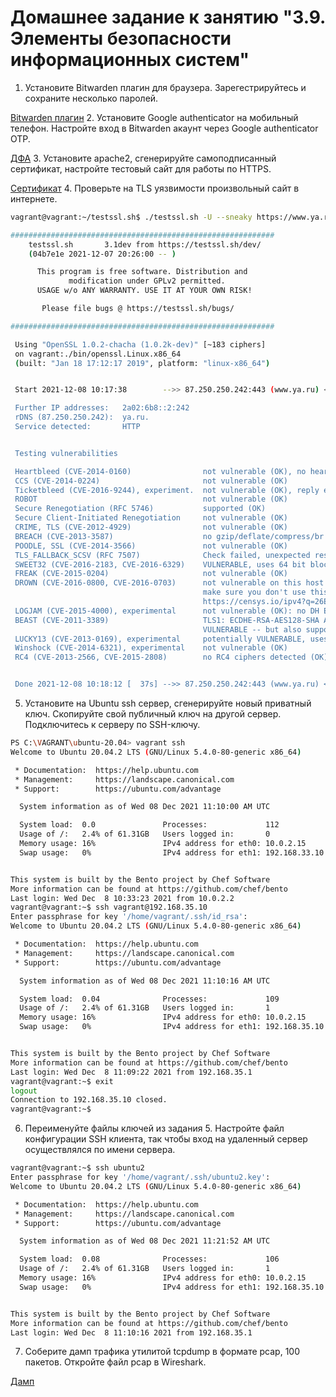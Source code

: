 # Домашнее задание к занятию "3.9. Элементы безопасности информационных систем"

1. Установите Bitwarden плагин для браузера. Зарегестрируйтесь и сохраните несколько паролей.

[Bitwarden плагин](https://yadi.sk/i/K0Byq0fIvXDWGA)
2. Установите Google authenticator на мобильный телефон. Настройте вход в Bitwarden акаунт через Google authenticator OTP.

[ДФА](https://yadi.sk/i/i-va-1KSZtuE0A)
3. Установите apache2, сгенерируйте самоподписанный сертификат, настройте тестовый сайт для работы по HTTPS.

[Сертификат](https://yadi.sk/i/HmgO8vfTxXHjDw)
4. Проверьте на TLS уязвимости произвольный сайт в интернете.

```bash
vagrant@vagrant:~/testssl.sh$ ./testssl.sh -U --sneaky https://www.ya.ru

###########################################################
    testssl.sh       3.1dev from https://testssl.sh/dev/
    (04b7e1e 2021-12-07 20:26:00 -- )

      This program is free software. Distribution and
             modification under GPLv2 permitted.
      USAGE w/o ANY WARRANTY. USE IT AT YOUR OWN RISK!

       Please file bugs @ https://testssl.sh/bugs/

###########################################################

 Using "OpenSSL 1.0.2-chacha (1.0.2k-dev)" [~183 ciphers]
 on vagrant:./bin/openssl.Linux.x86_64
 (built: "Jan 18 17:12:17 2019", platform: "linux-x86_64")


 Start 2021-12-08 10:17:38        -->> 87.250.250.242:443 (www.ya.ru) <<--

 Further IP addresses:   2a02:6b8::2:242
 rDNS (87.250.250.242):  ya.ru.
 Service detected:       HTTP


 Testing vulnerabilities

 Heartbleed (CVE-2014-0160)                not vulnerable (OK), no heartbeat extension
 CCS (CVE-2014-0224)                       not vulnerable (OK)
 Ticketbleed (CVE-2016-9244), experiment.  not vulnerable (OK), reply empty
 ROBOT                                     not vulnerable (OK)
 Secure Renegotiation (RFC 5746)           supported (OK)
 Secure Client-Initiated Renegotiation     not vulnerable (OK)
 CRIME, TLS (CVE-2012-4929)                not vulnerable (OK)
 BREACH (CVE-2013-3587)                    no gzip/deflate/compress/br HTTP compression (OK)  - only supplied "/" tested
 POODLE, SSL (CVE-2014-3566)               not vulnerable (OK)
 TLS_FALLBACK_SCSV (RFC 7507)              Check failed, unexpected result , run testssl.sh -Z --debug=1 and look at /tmp/testssl.mHUIqE/*tls_fallback_scsv.txt
 SWEET32 (CVE-2016-2183, CVE-2016-6329)    VULNERABLE, uses 64 bit block ciphers
 FREAK (CVE-2015-0204)                     not vulnerable (OK)
 DROWN (CVE-2016-0800, CVE-2016-0703)      not vulnerable on this host and port (OK)
                                           make sure you don't use this certificate elsewhere with SSLv2 enabled services
                                           https://censys.io/ipv4?q=26EB381642B07A05F7CA935101FC6492F91F7F0721995A8E577EDFB6723EBD1F could help you to find out
 LOGJAM (CVE-2015-4000), experimental      not vulnerable (OK): no DH EXPORT ciphers, no DH key detected with <= TLS 1.2
 BEAST (CVE-2011-3389)                     TLS1: ECDHE-RSA-AES128-SHA AES128-SHA DES-CBC3-SHA
                                           VULNERABLE -- but also supports higher protocols  TLSv1.1 TLSv1.2 (likely mitigated)
 LUCKY13 (CVE-2013-0169), experimental     potentially VULNERABLE, uses cipher block chaining (CBC) ciphers with TLS. Check patches
 Winshock (CVE-2014-6321), experimental    not vulnerable (OK)
 RC4 (CVE-2013-2566, CVE-2015-2808)        no RC4 ciphers detected (OK)


 Done 2021-12-08 10:18:12 [  37s] -->> 87.250.250.242:443 (www.ya.ru) <<--
 ```
5. Установите на Ubuntu ssh сервер, сгенерируйте новый приватный ключ. Скопируйте свой публичный ключ на другой сервер. Подключитесь к серверу по SSH-ключу.
 
```bash
PS C:\VAGRANT\ubuntu-20.04> vagrant ssh
Welcome to Ubuntu 20.04.2 LTS (GNU/Linux 5.4.0-80-generic x86_64)

 * Documentation:  https://help.ubuntu.com
 * Management:     https://landscape.canonical.com
 * Support:        https://ubuntu.com/advantage

  System information as of Wed 08 Dec 2021 11:10:00 AM UTC

  System load:  0.0               Processes:             112
  Usage of /:   2.4% of 61.31GB   Users logged in:       0
  Memory usage: 16%               IPv4 address for eth0: 10.0.2.15
  Swap usage:   0%                IPv4 address for eth1: 192.168.33.10


This system is built by the Bento project by Chef Software
More information can be found at https://github.com/chef/bento
Last login: Wed Dec  8 10:33:23 2021 from 10.0.2.2
vagrant@vagrant:~$ ssh vagrant@192.168.35.10
Enter passphrase for key '/home/vagrant/.ssh/id_rsa':
Welcome to Ubuntu 20.04.2 LTS (GNU/Linux 5.4.0-80-generic x86_64)

 * Documentation:  https://help.ubuntu.com
 * Management:     https://landscape.canonical.com
 * Support:        https://ubuntu.com/advantage

  System information as of Wed 08 Dec 2021 11:10:16 AM UTC

  System load:  0.04              Processes:             109
  Usage of /:   2.4% of 61.31GB   Users logged in:       1
  Memory usage: 16%               IPv4 address for eth0: 10.0.2.15
  Swap usage:   0%                IPv4 address for eth1: 192.168.35.10


This system is built by the Bento project by Chef Software
More information can be found at https://github.com/chef/bento
Last login: Wed Dec  8 11:09:22 2021 from 192.168.35.1
vagrant@vagrant:~$ exit
logout
Connection to 192.168.35.10 closed.
vagrant@vagrant:~$
```
6. Переименуйте файлы ключей из задания 5. Настройте файл конфигурации SSH клиента, так чтобы вход на удаленный сервер осуществлялся по имени сервера.

```bash
vagrant@vagrant:~$ ssh ubuntu2
Enter passphrase for key '/home/vagrant/.ssh/ubuntu2.key':
Welcome to Ubuntu 20.04.2 LTS (GNU/Linux 5.4.0-80-generic x86_64)

 * Documentation:  https://help.ubuntu.com
 * Management:     https://landscape.canonical.com
 * Support:        https://ubuntu.com/advantage

  System information as of Wed 08 Dec 2021 11:21:52 AM UTC

  System load:  0.08              Processes:             106
  Usage of /:   2.4% of 61.31GB   Users logged in:       1
  Memory usage: 16%               IPv4 address for eth0: 10.0.2.15
  Swap usage:   0%                IPv4 address for eth1: 192.168.35.10


This system is built by the Bento project by Chef Software
More information can be found at https://github.com/chef/bento
Last login: Wed Dec  8 11:10:16 2021 from 192.168.35.1
```
7. Соберите дамп трафика утилитой tcpdump в формате pcap, 100 пакетов. Откройте файл pcap в Wireshark.

[Дамп](https://yadi.sk/i/B6ROA_iqsomiiA)
